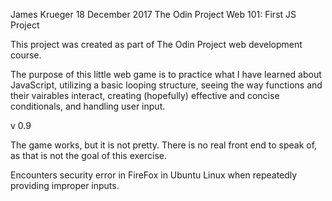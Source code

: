 James Krueger
18 December 2017
The Odin Project
Web 101: First JS Project


This project was created as part of The Odin Project web development course.

The purpose of this little web game is to practice what I have learned about JavaScript, utilizing a basic looping structure, seeing the way functions and their vairables interact, creating (hopefully) effective and concise conditionals, and handling user input.

v 0.9

The game works, but it is not pretty. There is no real front end to speak of, as that is not the goal of this exercise.

Encounters security error in FireFox in Ubuntu Linux when repeatedly providing improper inputs.
